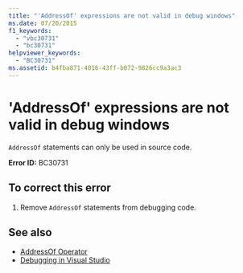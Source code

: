 ```yaml
---
title: "'AddressOf' expressions are not valid in debug windows"
ms.date: 07/20/2015
f1_keywords: 
  - "vbc30731"
  - "bc30731"
helpviewer_keywords: 
  - "BC30731"
ms.assetid: b4fba871-4016-43ff-b072-9826cc9a3ac3
---
```

# 'AddressOf' expressions are not valid in debug windows
`AddressOf` statements can only be used in source code.  
  
 **Error ID:** BC30731  
  
## To correct this error  
  
1. Remove `AddressOf` statements from debugging code.  
  
## See also

- [AddressOf Operator](../../visual-basic/language-reference/operators/addressof-operator.md)
- [Debugging in Visual Studio](/visualstudio/debugger/debugging-in-visual-studio)
